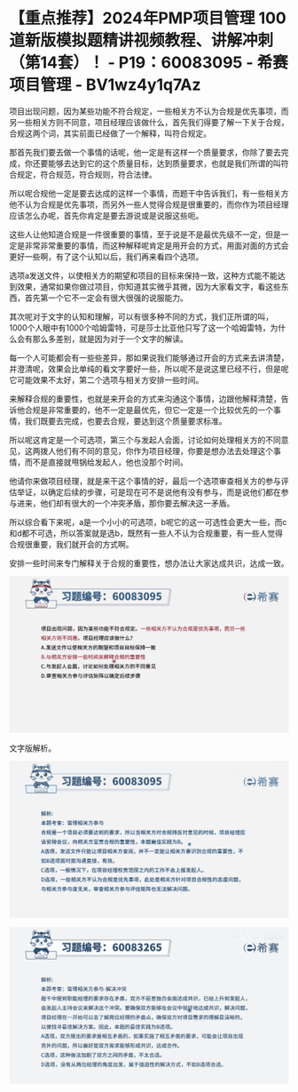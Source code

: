 # 【重点推荐】2024年PMP项目管理 100道新版模拟题精讲视频教程、讲解冲刺（第14套）！ - P19：60083095 - 希赛项目管理 - BV1wz4y1q7Az

项目出现问题，因为某些功能不符合规定，一些相关方不认为合规是优先事项，而另一些相关方则不同意，项目经理应该做什么，首先我们得要了解一下关于合规，合规这两个词，其实前面已经做了一个解释，叫符合规定。

那首先我们要去做一个事情的话呢，他一定是有这样一个质量要求，你除了要去完成，你还要能够去达到它的这个质量目标，达到质量要求，也就是我们所谓的叫符合规定，符合规范，符合规则，符合法律。

所以呢合规他一定是要去达成的这样一个事情，而题干中告诉我们，有一些相关方他不认为合规是优先事项，而另外一些人觉得合规是很重要的，而你作为项目经理应该怎么办呢，首先你肯定是要去游说或是说服这些呃。

这些人让他知道合规是一件很重要的事情，至于说是不是最优先级不一定，但是一定是非常非常重要的事情，而这种解释呢肯定是用开会的方式，用面对面的方式会更好一些啊，有了这个认知以后，我们再来看四个选项。

选项a发送文件，以使相关方的期望和项目的目标来保持一致，这种方式能不能达到效果，通常如果你做过项目，你知道其实微乎其微，因为大家看文字，看这些东西，首先第一个它不一定会有很大很强的说服能力。

其次呢对于文字的认知和理解，可以有很多种不同的方式，我们正所谓的叫，1000个人眼中有1000个哈姆雷特，可是莎士比亚他只写了这一个哈姆雷特，为什么会有那么多差别，就是因为对于一个文字的解读。

每一个人可能都会有一些些差异，那如果说我们能够通过开会的方式来去讲清楚，并澄清呢，效果会比单纯的看文字要好一些，所以呢不是说这里已经不行，但是呢它可能效果不太好，第二个选项与相关方安排一些时间。

来解释合规的重要性，也就是来开会的方式来沟通这个事情，边跟他解释清楚，告诉他合规是非常重要的，他不一定是最优先，但它一定是一个比较优先的一个事情，我们既要去完成，也要去合规，要达到这个质量要求标准。

所以呢这肯定是一个可选项，第三个与发起人会面，讨论如何处理相关方的不同意见，这两拨人他们有不同的意见，你作为项目经理，你要是想办法去处理这个事情，而不是直接就甩锅给发起人，他也没那个时间。

他请你来做项目经理，就是来干这个事情的好，最后一个选项审查相关方的参与评估举证，以确定后续的步骤，可是现在可不是说他有没有参与，而是说他们都在参与进来，他们却有很大的一个冲突矛盾，那你要去解决这一矛盾。

所以综合看下来呢，a是一个小小的可选项，b呢它的这一可选性会更大一些，而c和d都不可选，所以答案就是选b，既然有一些人不认为合规重要，有一些人觉得合规很重要，我们就开会的方式啊。

安排一些时间来专门解释关于合规的重要性，想办法让大家达成共识，达成一致。

![](img/a42b146b6875d806c5c2b694e6986567_1.png)

文字版解析。

![](img/a42b146b6875d806c5c2b694e6986567_3.png)

![](img/a42b146b6875d806c5c2b694e6986567_4.png)